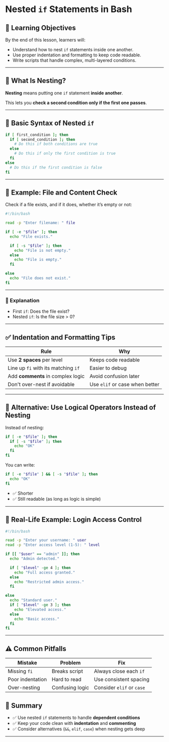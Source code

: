 # Nested `if` Statements in Bash

## 🧠 Learning Objectives

By the end of this lesson, learners will:

* Understand how to nest `if` statements inside one another.
* Use proper indentation and formatting to keep code readable.
* Write scripts that handle complex, multi-layered conditions.

---

## 🔄 What Is Nesting?

**Nesting** means putting one `if` statement **inside another**.

This lets you **check a second condition only if the first one passes**.

---

## 🔧 Basic Syntax of Nested `if`

```bash
if [ first_condition ]; then
  if [ second_condition ]; then
    # Do this if both conditions are true
  else
    # Do this if only the first condition is true
  fi
else
  # Do this if the first condition is false
fi
```

---

## 🧪 Example: File and Content Check

Check if a file exists, and if it does, whether it’s empty or not:

```bash
#!/bin/bash

read -p "Enter filename: " file

if [ -e "$file" ]; then
  echo "File exists."

  if [ -s "$file" ]; then
    echo "File is not empty."
  else
    echo "File is empty."
  fi

else
  echo "File does not exist."
fi
```

---

### 📌 Explanation

* First `if`: Does the file exist?
* Nested `if`: Is the file size > 0?

---

## ✅ Indentation and Formatting Tips

| Rule                                | Why                            |
| ----------------------------------- | ------------------------------ |
| Use **2 spaces** per level          | Keeps code readable            |
| Line up `fi` with its matching `if` | Easier to debug                |
| Add **comments** in complex logic   | Avoid confusion later          |
| Don't over-nest if avoidable        | Use `elif` or case when better |

---

## 🧠 Alternative: Use Logical Operators Instead of Nesting

Instead of nesting:

```bash
if [ -e "$file" ]; then
  if [ -s "$file" ]; then
    echo "OK"
  fi
fi
```

You can write:

```bash
if [ -e "$file" ] && [ -s "$file" ]; then
  echo "OK"
fi
```

- ✅ Shorter
- ✅ Still readable (as long as logic is simple)

---

## 🧪 Real-Life Example: Login Access Control

```bash
#!/bin/bash

read -p "Enter your username: " user
read -p "Enter access level (1-5): " level

if [[ "$user" == "admin" ]]; then
  echo "Admin detected."

  if [ "$level" -ge 4 ]; then
    echo "Full access granted."
  else
    echo "Restricted admin access."
  fi

else
  echo "Standard user."
  if [ "$level" -ge 3 ]; then
    echo "Elevated access."
  else
    echo "Basic access."
  fi
fi
```

---

## ⚠️ Common Pitfalls

| Mistake          | Problem         | Fix                       |
| ---------------- | --------------- | ------------------------- |
| Missing `fi`     | Breaks script   | Always close each `if`    |
| Poor indentation | Hard to read    | Use consistent spacing    |
| Over-nesting     | Confusing logic | Consider `elif` or `case` |

## 🧠 Summary

- ✅ Use nested `if` statements to handle **dependent conditions**
- ✅ Keep your code clean with **indentation** and **commenting**
- ✅ Consider alternatives (`&&`, `elif`, `case`) when nesting gets deep

---
